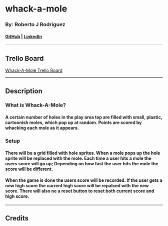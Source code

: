 # whack-a-mole

### By: Roberto J Rodriguez

#### [GitHub](https://github.com/robertojrodriguez21) | [LinkedIn](https://www.linkedin.com/in/rob-jes-rod/)

---

## Trello Board

[Whack-A-Mole Trello Board](https://trello.com/b/jqjNN3Wt/whack-a-mole)

---

## Description

### What is Whack-A-Mole?

#### A certain number of holes in the play area top are filled with small, plastic, cartoonish moles, which pop up at random. Points are scored by whacking each mole as it appears.

### Setup

#### There will be a grid filled with hole sprites. When a mole pops up the hole sprite will be replaced with the mole. Each time a user hits a mole the users score will go up; Depending on how fast the user hits the mole the score will be different.

#### When the game is done the users score will be recorded. If the user gets a new high score the current high score will be repalced with the new score. There will also ne a reset button to reset both current score and high score.

---

## Credits
